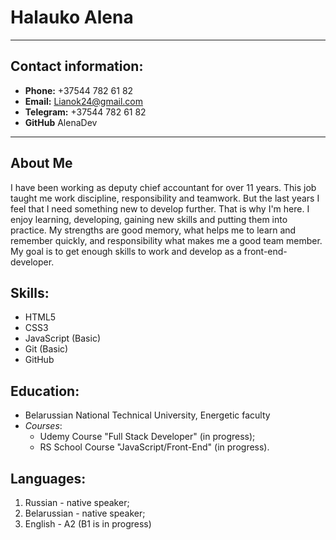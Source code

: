 # Halauko Alena  

---

## Contact information:

* __Phone:__ +37544 782 61 82
* __Email:__ Lianok24@gmail.com
* __Telegram:__ +37544 782 61 82
* __GitHub__ AlenaDev

---

## About Me

I have been working as deputy chief accountant for over 11 years. This job taught me work discipline, responsibility and teamwork. But the last years I feel that I need something new to develop further. That is why I'm here. I enjoy learning, developing, gaining new skills and putting them into practice. My strengths are good memory, what helps me to learn and remember quickly, and responsibility what makes me a good team member. My goal is to get enough skills to work and develop as a front-end-developer.

## Skills:

+ HTML5
+ CSS3
+ JavaScript (Basic)
+ Git (Basic)
+ GitHub

## Education:

* Belarussian National Technical University, Energetic faculty
* _Courses_:
    * Udemy Course "Full Stack Developer" (in progress);
    * RS School Course "JavaScript/Front-End" (in progress).

## Languages:

1. Russian - native speaker;
2. Belarussian - native speaker;
3. English - A2 (B1 is in progress)